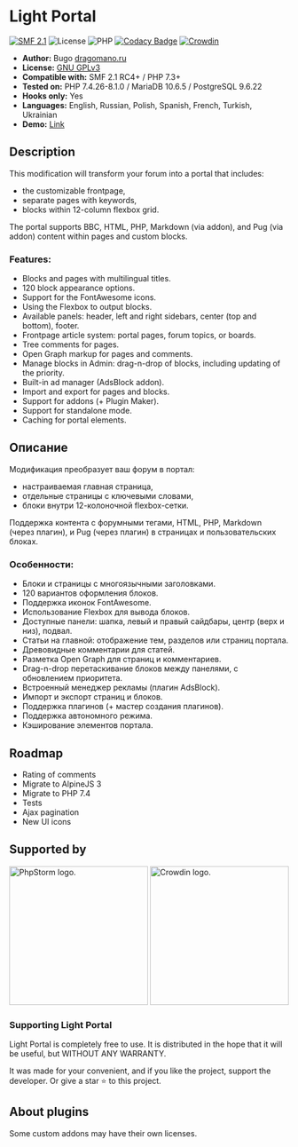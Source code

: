 # Light Portal
[![SMF 2.1](https://img.shields.io/badge/SMF-2.1-ed6033.svg?style=flat)](https://github.com/SimpleMachines/SMF2.1)
![License](https://img.shields.io/github/license/dragomano/light-portal)
![PHP](https://img.shields.io/badge/PHP-^7.3-blue.svg?style=flat)
[![Codacy Badge](https://app.codacy.com/project/badge/Grade/417e4cab3c63460dbb5e06ac126f8ebf)](https://www.codacy.com/gh/dragomano/Light-Portal/dashboard?utm_source=github.com&amp;utm_medium=referral&amp;utm_content=dragomano/Light-Portal&amp;utm_campaign=Badge_Grade)
[![Crowdin](https://badges.crowdin.net/light-portal/localized.svg)](https://crowdin.com/project/light-portal)

* **Author:** Bugo [dragomano.ru](https://dragomano.ru/mods/light-portal)
* **License:** [GNU GPLv3](https://github.com/dragomano/Light-Portal/blob/master/LICENSE)
* **Compatible with:** SMF 2.1 RC4+ / PHP 7.3+
* **Tested on:** PHP 7.4.26-8.1.0 / MariaDB 10.6.5 / PostgreSQL 9.6.22
* **Hooks only:** Yes
* **Languages:** English, Russian, Polish, Spanish, French, Turkish, Ukrainian
* **Demo:** [Link](http://toster12.qlihost.ru/)

## Description
This modification will transform your forum into a portal that includes:
* the customizable frontpage,
* separate pages with keywords,
* blocks within 12-column flexbox grid.

The portal supports BBC, HTML, PHP, Markdown (via addon), and Pug (via addon) content within pages and custom blocks.

### Features:
* Blocks and pages with multilingual titles.
* 120 block appearance options.
* Support for the FontAwesome icons.
* Using the Flexbox to output blocks.
* Available panels: header, left and right sidebars, center (top and bottom), footer.
* Frontpage article system: portal pages, forum topics, or boards.
* Tree comments for pages.
* Open Graph markup for pages and comments.
* Manage blocks in Admin: drag-n-drop of blocks, including updating of the priority.
* Built-in ad manager (AdsBlock addon).
* Import and export for pages and blocks.
* Support for addons (+ Plugin Maker).
* Support for standalone mode.
* Caching for portal elements.

## Описание
Модификация преобразует ваш форум в портал:
* настраиваемая главная страница,
* отдельные страницы с ключевыми словами,
* блоки внутри 12-колоночной flexbox-сетки.

Поддержка контента с форумными тегами, HTML, PHP, Markdown (через плагин), и Pug (через плагин) в страницах и пользовательских блоках.

### Особенности:
* Блоки и страницы с многоязычными заголовками.
* 120 вариантов оформления блоков.
* Поддержка иконок FontAwesome.
* Использование Flexbox для вывода блоков.
* Доступные панели: шапка, левый и правый сайдбары, центр (верх и низ), подвал.
* Статьи на главной: отображение тем, разделов или страниц портала.
* Древовидные комментарии для статей.
* Разметка Open Graph для страниц и комментариев.
* Drag-n-drop перетаскивание блоков между панелями, с обновлением приоритета.
* Встроенный менеджер рекламы (плагин AdsBlock).
* Импорт и экспорт страниц и блоков.
* Поддержка плагинов (+ мастер создания плагинов).
* Поддержка автономного режима.
* Кэширование элементов портала.

## Roadmap
* Rating of comments
* Migrate to AlpineJS 3
* Migrate to PHP 7.4
* Tests
* Ajax pagination
* New UI icons

## Supported by

[<img src="https://resources.jetbrains.com/storage/products/company/brand/logos/PhpStorm.svg" alt="PhpStorm logo." width="250">](https://www.jetbrains.com/?from=LightPortal)
[<img src="https://support.crowdin.com/assets/badges/localization-at-white-rounded@1x.svg" alt="Crowdin logo." width="250">](https://crowdin.com/project/light-portal)

### Supporting Light Portal
Light Portal is completely free to use. It is distributed in the hope that it will be useful, but WITHOUT ANY WARRANTY.

It was made for your convenient, and if you like the project, support the developer. Or give a star ⭐️ to this project.

## About plugins
Some custom addons may have their own licenses.